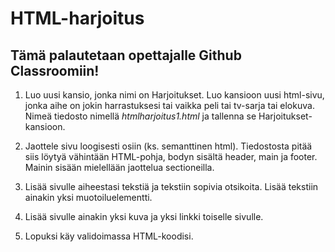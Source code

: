# HTML-harjoitus

## Tämä palautetaan opettajalle Github Classroomiin!

1. Luo uusi kansio, jonka nimi on Harjoitukset. Luo kansioon uusi html-sivu, jonka aihe on jokin harrastuksesi tai vaikka peli tai tv-sarja tai elokuva. Nimeä tiedosto nimellä *htmlharjoitus1.html* ja tallenna se Harjoitukset-kansioon.

2. Jaottele sivu loogisesti osiin (ks. semanttinen html). Tiedostosta pitää siis löytyä vähintään HTML-pohja, bodyn sisältä header, main ja footer. Mainin sisään mielellään jaottelua sectioneilla.

3. Lisää sivulle aiheestasi tekstiä ja tekstiin sopivia otsikoita. Lisää tekstiin ainakin yksi muotoiluelementti.

4. Lisää sivulle ainakin yksi kuva ja yksi linkki toiselle sivulle.

5. Lopuksi käy validoimassa HTML-koodisi.
